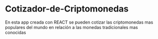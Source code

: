 # Cotizador-de-Criptomonedas
En esta app creada con REACT se pueden cotizar las criptomonedas mas populares del mundo en relación a las monedas tradicionales mas conocidas
